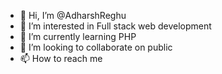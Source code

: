 - 👋 Hi, I’m @AdharshReghu
- 👀 I’m interested in Full stack web development
- 🌱 I’m currently learning PHP
- 💞️ I’m looking to collaborate on public
- 📫 How to reach me 

<!---
AdharshReghu/AdharshReghu is a ✨ special ✨ repository because its `README.md` (this file) appears on your GitHub profile.
You can click the Preview link to take a look at your changes.
--->
